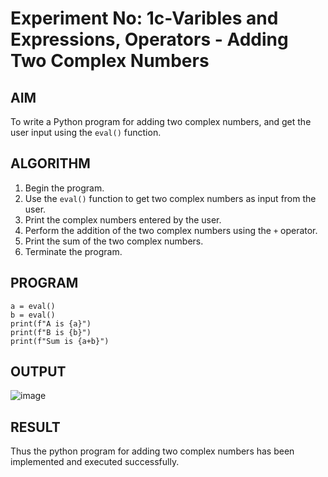 # Experiment No: 1c-Varibles and Expressions, Operators - Adding Two Complex Numbers

## AIM
To write a Python program for adding two complex numbers, and get the user input using the `eval()` function.

## ALGORITHM
1. Begin the program.
2. Use the `eval()` function to get two complex numbers as input from the user.
3. Print the complex numbers entered by the user.
4. Perform the addition of the two complex numbers using the `+` operator.
5. Print the sum of the two complex numbers.
6. Terminate the program.

## PROGRAM

    a = eval()
    b = eval()
    print(f"A is {a}")
    print(f"B is {b}")
    print(f"Sum is {a+b}")
    
## OUTPUT
![image](https://github.com/user-attachments/assets/88d5bee7-99b5-4b37-a1d5-d8782b42c37c)


## RESULT
Thus the python program for  adding two complex numbers has been implemented and executed successfully.
